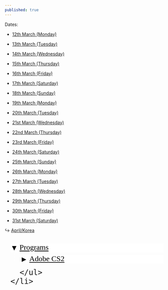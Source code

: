 ```yaml
---
published: true
---
```

Dates:

- [12th March (Monday)](/days/12mar)
- [13th March (Tuesday)](/days/13mar)
- [14th March (Wednesday)](/days/14mar)
- [15th March (Thursday)](/days/15mar)
- [16th March (Friday)](/days/16mar)
- [17th March (Saturday)](/days/16mar)
- [18th March (Sunday)](/days/16mar)


- [19th March (Monday)](/days/16mar)
- [20th March (Tuesday)](/days/16mar)
- [21st March (Wednesday)](/days/16mar)
- [22nd March (Thursday)](/days/16mar)
- [23rd March (Friday)](/days/16mar)
- [24th March (Saturday)](/days/16mar)
- [25th March (Sunday)](/days/16mar)


- [26th March (Monday)](/days/16mar)
- [27th March (Tuesday)](/days/16mar)
- [28th March (Wednesday)](/days/16mar)
- [29th March (Thursday)](/days/16mar)
- [30th March (Friday)](/days/16mar)
- [31st March (Saturday)](/days/16mar)

↪ [April/Korea](/days/13mar)


<style type="text/css">
  .treeview {
    padding: 0;
    clear: both;
    font-family: 'Amatic SC', cursive;
    width: 100%;
  }

  .treeview * {
    font-size: 24px;
  }

  .treeview ul {
    overflow: hidden;
    width: 100%;
    margin: 0;
    padding: 0 0 1.5em 0;
    list-style-type: none;
  }

  .treeview ul ul {
    overflow: visible;
    width: auto;
    margin: 0 0 0 0;
    padding: 0 0 0 0.75em;
  }

  /* класс для ul после которых нет li в родительских ветках */

  .treeview ul.l {
    border-left: 1px solid;
    margin-left: -1px;
  }

  .treeview li.cl ul {
    display: none;
  }

  .treeview li {
    margin: 0;
    padding: 0;
  }

  .treeview li li {
    margin: 0 0 0 0.5em;
    border-left: 1px dotted;
    padding: 0;
  }

  .treeview li div {
    position: relative;
    height: 1.5em;
    min-height: 16px; //height: 1.3em; }
    .treeview li li div {
      border-bottom: 1px dotted;
    }
    .treeview li p {
      position: absolute;
      z-index: 1;
      top: 0.8em; //top: 0.65em; left: 1.75em;
      width: 100%;
      margin: 0;
      border-bottom: 1px dashed;
      padding: 0;
    }
    .treeview a {
      padding: 0.1em 0.2em;
      white-space: nowrap; //height: 1px; }
      .treeview img.i {
        border-right: 2px solid;
        border-bottom: 0.5em solid;
        margin-bottom: -0.5em;
        vertical-align: middle;
      }
      .treeview a.sc {
        position: absolute;
        top: 0.06em;
        margin-left: -1em;
        padding: 0;
        text-decoration: none;
      }
      /* colors */
      .treeview li p,
      .treeview img.i,
      .treeview .sc {
        background: #fff;
      }
      .treeview ul.l,
      .treeview li p,
      .treeview img.i {
        border-color: #fff;
      }
      .treeview ul li li,
      .treeview ul li li div {
        border-color: #fff;
      }
      .treeview a,
      .treeview a.sc,
      .treeview a.sc:hover {
        color: #000000;
      }
      .treeview a:hover {
        color: #cc0000;
      }

</style>
<script type="text/javascript">
  function UnHide(eThis) {
    if (eThis.innerHTML.charCodeAt(0) == 9658) {
      eThis.innerHTML = '&#9660;'
      eThis.parentNode.parentNode.parentNode.className = '';
    } else {
      eThis.innerHTML = '&#9658;'
      eThis.parentNode.parentNode.parentNode.className = 'cl';
    }
    return false;
  }

</script>

<div class="treeview">
  <ul>
    <li>
      <div>
        <p><a href="#" class="sc" onclick="return UnHide(this)">&#9660;</a>
          <a href="#">Programs</a></p>
      </div>
      <ul>
        <li class="cl">
          <div>
            <p>
              <a href="#" class="sc" onclick="return UnHide(this)">&#9658;</a>
              <a href="#">Adobe CS2</a>
            </p>
          </div>
          <ul>
            <li>
              <div>
                <p>
                  <a href="#"><img src="i-photoshop.gif" class="i" />Photoshop</a>
                </p>
              </div>
            </li>
            <li>
              <div>
                <p>
                  <a href="#"><img src="i-illustrator.gif" class="i" />Illustrator</a>
                </p>
              </div>
            </li>
            <li>
              <div>
                <p>
                  <a href="#"><img src="i-indesign.gif" class="i" />InDesign</a>
                </p>
              </div>
            </li>
          </ul>
        </li>


      </ul>
    </li>
  </ul>
</div>

